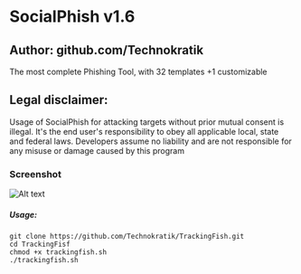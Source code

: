# SocialPhish v1.6
## Author: github.com/Technokratik

The most complete Phishing Tool, with 32 templates +1 customizable

## Legal disclaimer:
Usage of SocialPhish for attacking targets without prior mutual consent is illegal. It's the end user's responsibility to obey all applicable local, state and federal laws. Developers assume no liability and are not responsible for any misuse or damage caused by this program 

### Screenshot
![Alt text](https://image.ibb.co/nhdEwK/phish.png "SocialPhish")


##### Usage:
```
git clone https://github.com/Technokratik/TrackingFish.git
cd TrackingFisf
chmod +x trackingfish.sh
./trackingfish.sh
```
